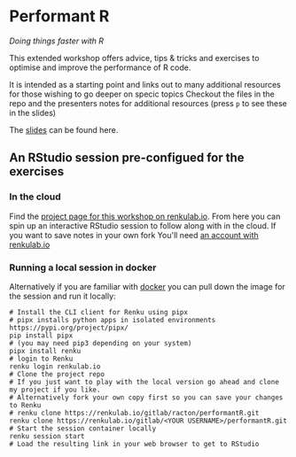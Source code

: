
# Performant R

_Doing things faster with R_

This extended workshop offers advice, tips & tricks and exercises to optimise and improve the performance of R code.

It is intended as a starting point and links out to many additional resources for those wishing to go deeper on specic topics 
Checkout the files in the repo and the presenters notes for additional resources (press `p` to see these in the slides)

The [slides](https://richardjacton.github.io/performantR/Performant_R.html) can be found here.

## An RStudio session pre-configued for the exercises

### In the cloud

Find the [project page for this workshop on renkulab.io](https://renkulab.io/projects/racton/performantR).
From here you can spin up an interactive RStudio session to follow along with in the cloud.
If you want to save notes in your own fork You'll need [an account with renkulab.io](https://renkulab.io/auth/realms/Renku/login-actions/authenticate?client_id=renku-ui)

### Running a local session in docker

Alternatively if you are familiar with [docker](https://docs.docker.com/engine/install/) you can pull down the image for the session and run it locally:

	# Install the CLI client for Renku using pipx
	# pipx installs python apps in isolated environments https://pypi.org/project/pipx/
	pip install pipx 
	# (you may need pip3 depending on your system)
	pipx install renku 
	# login to Renku
	renku login renkulab.io
	# Clone the project repo
	# If you just want to play with the local version go ahead and clone my project if you like.
	# Alternatively fork your own copy first so you can save your changes to Renku
	# renku clone https://renkulab.io/gitlab/racton/performantR.git
	renku clone https://renkulab.io/gitlab/<YOUR USERNAME>/performantR.git
	# Start the session container locally
	renku session start
	# Load the resulting link in your web browser to get to RStudio


